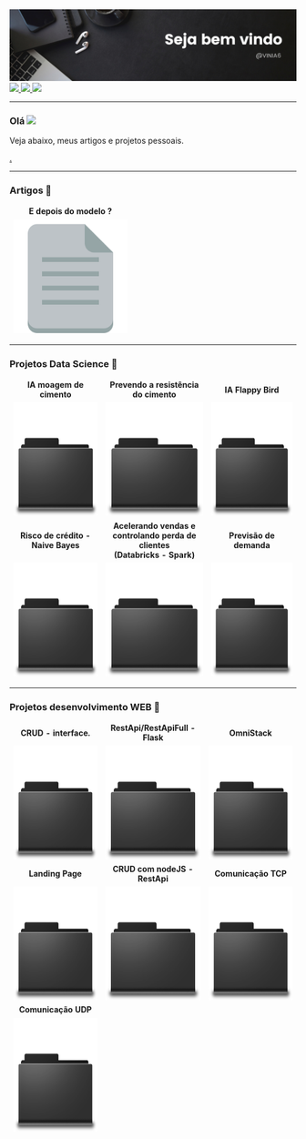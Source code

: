 <img src="https://github.com/VINIA6/VINIA6/blob/master/b4.png">

<a href="mailto:viniciusdeassisazevedo@hotmail.com">
  <img src="https://img.shields.io/badge/Gmail-D14836?style=for-the-badge&logo=gmail&logoColor=white" height="20" />
</a>
 <a href="https://www.linkedin.com/in/vinia6">
  <img src="https://img.shields.io/badge/linkedin-%230077B5.svg?&style=for-the-badge&logo=linkedin&logoColor=white" height="20" />
</a>
<a href="https://www.instagram.com/viniciusdeassisazevedo/">
  <img src="https://img.shields.io/badge/instagram-%23E4405F.svg?&style=for-the-badge&logo=instagram&logoColor=white" height="20" />
</a>

---

### Olá <img src="https://media.giphy.com/media/hvRJCLFzcasrR4ia7z/giphy.gif" width="25px">

<p>Veja abaixo, meus artigos e projetos pessoais.</p>

<a href="https://github.com/abhisheknaiidu/awesome-github-profile-readme"> . </a>

---
  
### Artigos 📃
  
<table>
  <thead align="center">
    <tr border: none;>
      <td><b>E depois do modelo ?</b></td>
    </tr>
  </thead>
  <tbody>
  <thead align="center">
    <tr>
      <td><a href="https://www.linkedin.com/pulse/e-depois-do-modelo-vin%C3%ADcius-de-assis/" target="_blank"><img src="https://github.com/VINIA6/VINIA6/blob/master/arquivo.png" height="200" title="E depois do modelo ?"/></a></td>
    </tr>
  </thead>
  </tbody>
</table>
  
--- 
 
### Projetos Data Science 📁
<table>
  <thead align="center">
    <tr border: none;>
      <td><b>IA moagem de cimento</b></td>
      <td><b>Prevendo a resistência do cimento</b></td>
      <td><b>IA Flappy Bird</b></td>
    </tr>
  </thead>
  
  <tbody>
  <thead align="center">
    <tr>
      <td><a href="https://github.com/VINIA6/vertical_mill" target="_blank"><img src="https://github.com/VINIA6/VINIA6/blob/master/Pasta.png" height="200" title="--"/></a></td>
      <td><a href="https://github.com/VINIA6/-predict-compressive-strength" target="_blank"><img src="https://github.com/VINIA6/VINIA6/blob/master/Pasta.png" height="200" title="Predict compressive strength"/></a></td>
      <td><a href="https://github.com/VINIA6/AiFlappyBird" target="_blank"><img src="https://github.com/VINIA6/VINIA6/blob/master/Pasta.png" height="200" title="Google"/></a></td>
    </tr>
  </thead>
  </tbody>
  
   <thead align="center">
    <tr border: none;>
       <td><b>Risco de crédito - Naive Bayes</b></td>
       <td><b>Acelerando vendas e <br> controlando perda de clientes <br> (Databricks - Spark)</b></td>
       <td><b>Previsão de demanda</b></td>
    </tr>
  </thead>
  <tbody>
    <thead align="center">
    <tr>
      <td><a href="https://github.com/VINIA6/NaiveBayes_Analise_de_Credito" target="_blank"><img src="https://github.com/VINIA6/VINIA6/blob/master/Pasta.png" height="200" title="FORECAST_DEMAND"/></a></td>
      <td><a href="https://github.com/VINIA6/EBAC" target="_blank"><img src="https://github.com/VINIA6/VINIA6/blob/master/Pasta.png" height="200" title="CASE_AUMENTANDO_VENDAS_E_RETENDO_CLIENTES"/></a></td>
      <td><a href="https://github.com/VINIA6/FORECAST_DEMAND" target="_blank"><img src="https://github.com/VINIA6/VINIA6/blob/master/Pasta.png" height="200" title="FORECAST_DEMAND"/></a></td>
    </tr>
  </thead>
  </tbody>
</table>

---
  
### Projetos desenvolvimento WEB 📁
  
<table>
  <thead align="center">
    <tr border: none;>
      <td><b>CRUD - interface.</b></td>
      <td><b>RestApi/RestApiFull - Flask</b></td>
      <td><b>OmniStack</b></td>
    </tr>
  </thead>
  <tbody>
    <thead align="center">
    <tr>
      <td><a href="https://github.com/VINIA6/CRUD_WITH_INTERFACE" target="_blank"><img src="https://github.com/VINIA6/VINIA6/blob/master/Pasta.png" height="200" title="CRUD_WITH_INTERFACE"/></a></td>
      <td><a href="https://github.com/VINIA6/API_FLASK" target="_blank"><img src="https://github.com/VINIA6/VINIA6/blob/master/Pasta.png" height="200" title="API_FLASK"/></a></td>
      <td><a href="https://github.com/VINIA6/OmniStack" target="_blank"><img src="https://github.com/VINIA6/VINIA6/blob/master/Pasta.png" height="200" title="OmniStack"/></a></td>
    </tr>
  </thead>
  </tbody>
  
  <thead align="center">
    <tr border: none;>
      <td><b>Landing Page</b></td>
      <td><b>CRUD com nodeJS - RestApi</b></td>
      <td><b>Comunicação TCP</b></td>
    </tr>
  </thead>
  <tbody>
  <thead align="center">
    <tr>
      <td><a href="https://github.com/VINIA6/CRUD_COM_NODEJS_REST_API" target="_blank"><img src="https://github.com/VINIA6/VINIA6/blob/master/Pasta.png" height="200" title="OmniStack"/></a></td>
      <td><a href="https://github.com/VINIA6/LANDING_PAGE_PROJETO_WEB" target="_blank"><img src="https://github.com/VINIA6/VINIA6/blob/master/Pasta.png" height="200" title="LandingPage"/></a></td>
      <td><a href="https://github.com/VINIA6/COMUNIC_TCP_CLIENTE_SERVIDOR" target="_blank"><img src="https://github.com/VINIA6/VINIA6/blob/master/Pasta.png" height="200" title="COMUNIC_TCP_CLIENTE_SERVIDOR"/></a></td>
    </tr>
  </thead>
  </tbody>
  
  <thead align="center">
    <tr border: none;>
      <td><b>Comunicação UDP</b></td>
    </tr>
  </thead>
  <tbody>
    <thead align="center">
    <tr>
      <td><a href="https://github.com/VINIA6/COMUNIC_UDP_CLIENTE_SERVIDOR" target="_blank"><img src="https://github.com/VINIA6/VINIA6/blob/master/Pasta.png" height="200" title="COMUNIC_UDP_CLIENTE_SERVIDOR"/></a></td>
    </tr>
  </thead>
  </tbody>
  
</table>
  
